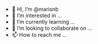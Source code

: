 - 👋 Hi, I’m @marisnb
- 👀 I’m interested in ...
- 🌱 I’m currently learning ...
- 💞️ I’m looking to collaborate on ...
- 📫 How to reach me ...

<!---
marisnb/marisnb is a ✨ special ✨ repository because its `README.md` (this file) appears on your GitHub profile.
You can click the Preview link to take a look at your changes.
--->

